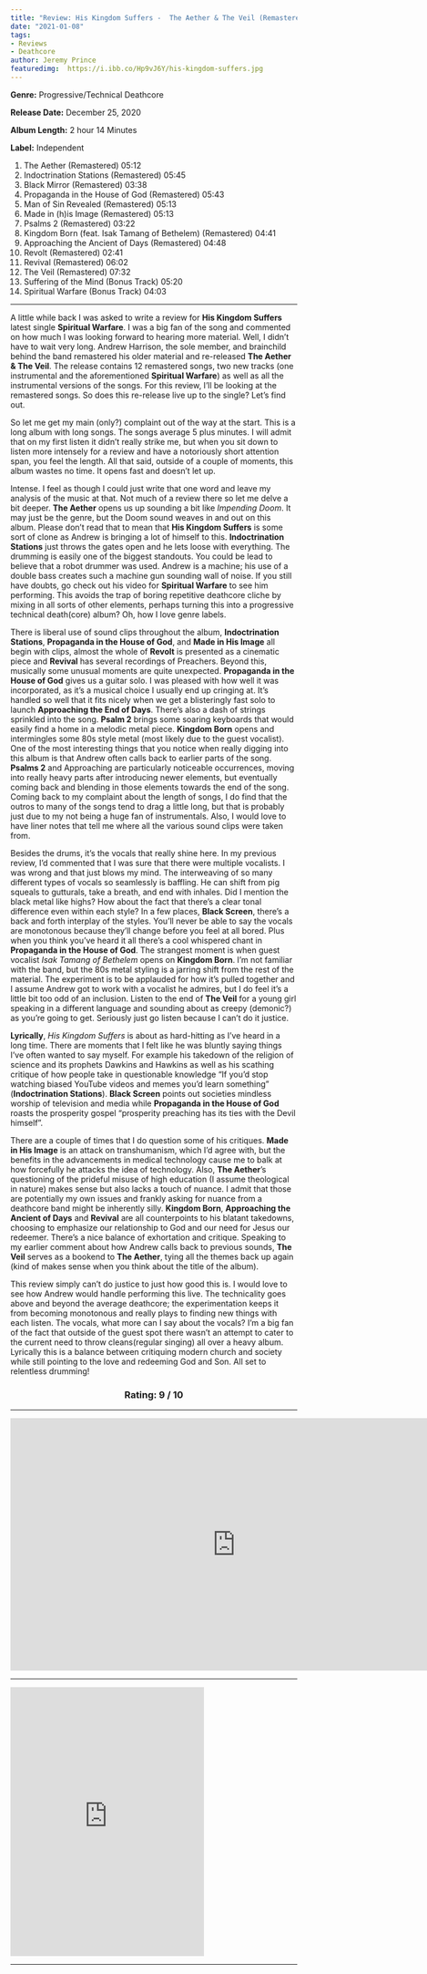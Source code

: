 ```yaml
---
title: "Review: His Kingdom Suffers -  The Aether & The Veil (Remastered & Instrumentals)"
date: "2021-01-08"
tags:
- Reviews
- Deathcore
author: Jeremy Prince
featuredimg:  https://i.ibb.co/Hp9vJ6Y/his-kingdom-suffers.jpg
---
```


**Genre:** Progressive/Technical Deathcore

**Release Date:** December 25, 2020

**Album Length:** 2 hour 14 Minutes

**Label:** Independent

1. The Aether (Remastered) 05:12 
2. Indoctrination Stations (Remastered) 05:45 
3. Black Mirror (Remastered) 03:38 
4. Propaganda in the House of God (Remastered) 05:43 
5. Man of Sin Revealed (Remastered) 05:13 
6. Made in (h)is Image (Remastered) 05:13 
7. Psalms 2 (Remastered) 03:22 
8. Kingdom Born (feat. Isak Tamang of Bethelem) (Remastered) 04:41 
9. Approaching the Ancient of Days (Remastered) 04:48 
10. Revolt (Remastered) 02:41 
11. Revival (Remastered) 06:02 
12. The Veil (Remastered) 07:32 
13. Suffering of the Mind (Bonus Track) 05:20 
14. Spiritual Warfare (Bonus Track) 04:03 

<hr>

A little while back I was asked to write a review for **His Kingdom Suffers**  latest single **Spiritual Warfare**. I was a big fan of the song and commented on how much I was looking forward to hearing more material. Well, I didn’t have to wait very long. Andrew Harrison, the sole member, and brainchild behind the band remastered his older material and re-released **The Aether & The Veil**. The release contains 12 remastered songs, two new tracks (one instrumental and the aforementioned **Spiritual Warfare**) as well as all the instrumental versions of the songs. For this review, I’ll be looking at the remastered songs. So does this re-release live up to the single? Let’s find out.


So let me get my main (only?) complaint out of the way at the start. This is a long album with long songs. The songs average 5 plus minutes. I will admit that on my first listen it didn’t really strike me, but when you sit down to listen more intensely for a review and have a notoriously short attention span, you feel the length. All that said, outside of a couple of moments, this album wastes no time. It opens fast and doesn’t let up.

Intense. I feel as though I could just write that one word and leave my analysis of the music at that. Not much of a review there so let me delve a bit deeper. **The Aether** opens us up sounding a bit like *Impending Doom*. It may just be the genre, but the Doom sound weaves in and out on this album. Please don’t read that to mean that **His Kingdom Suffers** is some sort of clone as Andrew is bringing a lot of himself to this. **Indoctrination Stations** just throws the gates open and he lets loose with everything. The drumming is easily one of the biggest standouts. You could be lead to believe that a robot drummer was used. Andrew is a machine; his use of a double bass creates such a machine gun sounding wall of noise. If you still have doubts, go check out his video for **Spiritual Warfare** to see him performing. This avoids the trap of boring repetitive deathcore cliche by mixing in all sorts of other elements, perhaps turning this into a progressive technical death(core) album? Oh, how I love genre labels. <br>

There is liberal use of sound clips throughout the album, **Indoctrination Stations**, **Propaganda in the House of God**, and **Made in His Image** all begin with clips, almost the whole of **Revolt** is presented as a cinematic piece and **Revival** has several recordings of Preachers. Beyond this, musically some unusual moments are quite unexpected. **Propaganda in the House of God** gives us a guitar solo. I was pleased with how well it was incorporated, as it’s a musical choice I usually end up cringing at. It’s handled so well that it fits nicely when we get a blisteringly fast solo to launch **Approaching the End of Days**. There’s also a dash of strings sprinkled into the song. **Psalm 2** brings some soaring keyboards that would easily find a home in a melodic metal piece. **Kingdom Born** opens and intermingles some 80s style metal (most likely due to the guest vocalist). One of the most interesting things that you notice when really digging into this album is that Andrew often calls back to earlier parts of the song. **Psalms 2** and Approaching are particularly noticeable occurrences, moving into really heavy parts after introducing newer elements, but eventually coming back and blending in those elements towards the end of the song. Coming back to my complaint about the length of songs, I do find that the outros to many of the songs tend to drag a little long, but that is probably just due to my not being a huge fan of instrumentals. Also, I would love to have liner notes that tell me where all the various sound clips were taken from.<br>

Besides the drums, it’s the vocals that really shine here. In my previous review, I’d commented that I was sure that there were multiple vocalists. I was wrong and that just blows my mind. The interweaving of so many different types of vocals so seamlessly is baffling. He can shift from pig squeals to gutturals, take a breath, and end with inhales. Did I mention the black metal like highs? How about the fact that there’s a clear tonal difference even within each style? In a few places, **Black Screen**, there’s a back and forth interplay of the styles. You’ll never be able to say the vocals are monotonous because they’ll change before you feel at all bored. Plus when you think you’ve heard it all there’s a cool whispered chant in **Propaganda in the House of God**. The strangest moment is when guest vocalist *Isak Tamang of Bethelem* opens on **Kingdom Born**. I’m not familiar with the band, but the 80s metal styling is a jarring shift from the rest of the material. The experiment is to be applauded for how it’s pulled together and I assume Andrew got to work with a vocalist he admires, but I do feel it’s a little bit too odd of an inclusion. Listen to the end of **The Veil** for a young girl speaking in a different language and sounding about as creepy (demonic?) as you’re going to get. Seriously just go listen because I can’t do it justice. 

**Lyrically**, *His Kingdom Suffers* is about as hard-hitting as I’ve heard in a long time. There are moments that I felt like he was bluntly saying things I’ve often wanted to say myself. For example his takedown of the religion of science and its prophets Dawkins and Hawkins as well as his scathing critique of how people take in questionable knowledge “If you’d stop watching biased YouTube videos and memes you’d learn something” (**Indoctrination Stations**). **Black Screen** points out societies mindless worship of television and media while **Propaganda in the House of God** roasts the prosperity gospel “prosperity preaching has its ties with the Devil himself”. <br>

There are a couple of times that I do question some of his critiques. **Made in His Image** is an attack on transhumanism, which I’d agree with, but the benefits in the advancements in medical technology cause me to balk at how forcefully he attacks the idea of technology. Also, **The Aether**’s questioning of the prideful misuse of high education (I assume theological in nature) makes sense but also lacks a touch of nuance. I admit that those are potentially my own issues and frankly asking for nuance from a deathcore band might be inherently silly. **Kingdom Born**, **Approaching the Ancient of Days** and **Revival** are all counterpoints to his blatant takedowns, choosing to emphasize our relationship to God and our need for Jesus our redeemer. There’s a nice balance of exhortation and critique. Speaking to my earlier comment about how Andrew calls back to previous sounds, **The Veil** serves as a bookend to **The Aether**, tying all the themes back up again (kind of makes sense when you think about the title of the album).

This review simply can’t do justice to just how good this is. I would love to see how Andrew would handle performing this live. The technicality goes above and beyond the average deathcore; the experimentation keeps it from becoming monotonous and really plays to finding new things with each listen. The vocals, what more can I say about the vocals? I’m a big fan of the fact that outside of the guest spot there wasn’t an attempt to cater to the current need to throw cleans(regular singing) all over a heavy album. Lyrically this is a balance between critiquing modern church and society while still pointing to the love and redeeming God and Son. All set to relentless drumming!

<h3 style="text-align:center;">Rating: 9 / 10</h3>

<hr>

<div class="video-container">
<iframe frameborder="0" scrolling="no" marginheight="0" marginwidth="0"width="788.54" height="443" type="text/html" src="https://www.youtube.com/embed/rsC95fTHczU?autoplay=0&fs=0&iv_load_policy=3&showinfo=0&rel=0&cc_load_policy=0&start=0&end=0&origin=https://youtubeembedcode.com"><div><small><a href="https://youtubeembedcode.com/es/">youtubeembedcode.com/es/</a></small></div><div><small><a href="https://www.jubler.org/">buy bulk traffic</a></small></div></iframe>
</div>

<hr>

<iframe style="border: 0; width: 340px; height: 472px;" src="https://bandcamp.com/EmbeddedPlayer/album=491218250/size=large/bgcol=ffffff/linkcol=0687f5/artwork=small/transparent=true/" seamless><a href="https://hiskingdomsuffers1.bandcamp.com/album/the-aether-the-veil-remastered-instrumentals-2">The Aether &amp; The Veil (Remastered &amp; Instrumentals) by His Kingdom Suffers</a></iframe>
<hr>





